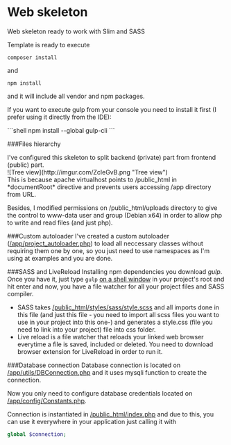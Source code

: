 # Web skeleton
Web skeleton ready to work with Slim and SASS

Template is ready to execute
```shell
composer install
```

and 
```shell
npm install
```
and it will include all vendor and npm packages.

<p id="console">If you want to execute gulp from your console you need to install it first (I prefer using it directly from the IDE):</p>
```shell
npm install --global gulp-cli
```


###Files hierarchy
<div>I've configured this skeleton to split backend (private) part from frontend (public) part.</div>
![Tree view](http://imgur.com/ZcleGvB.png "Tree view")
<div>This is because apache virtualhost points to /public_html in *documentRoot* directive and prevents users accessing /app directory from URL.</div>

Besides, I modified permissions on /public_html/uploads directory to give the control to www-data user and group (Debian x64) in order to allow php to write and read files (and just php).

###Custom autoloader
I've created a custom autoloader ([/app/project_autoloader.php](https://github.com/legomolina/web-skeleton/blob/master/app/project_autoloader.php)) to load all neccessary classes without requiring them one by one, so you just need to use namespaces as I'm using at examples and you are done.

###SASS and LiveReload
Installing npm dependencies you download *gulp*. Once you have it, just type ```gulp``` [on a shell window](#console) in your project's root and hit enter and now, you have a file watcher for all your project files and SASS compiler.
- SASS takes [/public_html/styles/sass/style.scss](https://github.com/legomolina/web-skeleton/blob/master/public_html/styles/sass/style.scss) and all imports done in this file (and just this file - you need to import all scss files you want to use in your project into this one-) and generates a style.css (file you need to link into your project) file into css folder.
- Live reload is a file watcher that reloads your linked web browser everytime a file is saved, included or deleted. You need to download browser extension for LiveReload in order to run it.

###Database connection
Database connection is located on [/app/utils/DBConnection.php](https://github.com/legomolina/web-skeleton/blob/master/app/utils/DBConnection.php)
and it uses mysqli function to create the connection.

Now you only need to configure database credentials located on 
[/app/config/Constants.php](https://github.com/legomolina/web-skeleton/blob/master/app/config/Constants.php).

Connection is instantiated in 
[/public_html/index.php](https://github.com/legomolina/web-skeleton/blob/master/public_html/index.php#L31)
and due to this, you can use it everywhere in your application just calling it with 
```php
global $connection;
```
